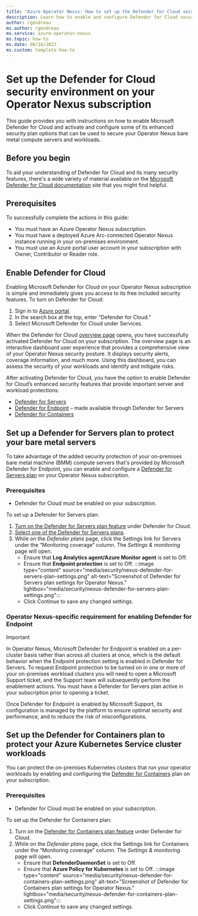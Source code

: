 ```yaml
---
title: "Azure Operator Nexus: How to set up the Defender for Cloud security environment"
description: Learn how to enable and configure Defender for Cloud security plan features on your Operator Nexus subscription. 
author: rgendreau
ms.author: rgendreau
ms.service: azure-operator-nexus
ms.topic: how-to
ms.date: 08/18/2023
ms.custom: template-how-to
---
```


# Set up the Defender for Cloud security environment on your Operator Nexus subscription

This guide provides you with instructions on how to enable Microsoft Defender for Cloud and activate and configure some of its enhanced security plan options that can be used to secure your Operator Nexus bare metal compute servers and workloads.

## Before you begin

To aid your understanding of Defender for Cloud and its many security features, there's a wide variety of material available on the [Microsoft Defender for Cloud documentation](/azure/defender-for-cloud/) site that you might find helpful.

## Prerequisites

To successfully complete the actions in this guide:
- You must have an Azure Operator Nexus subscription.
- You must have a deployed Azure Arc-connected Operator Nexus instance running in your on-premises environment.
- You must use an Azure portal user account in your subscription with Owner, Contributor or Reader role.     

## Enable Defender for Cloud

Enabling Microsoft Defender for Cloud on your Operator Nexus subscription is simple and immediately gives you access to its free included security features. To turn on Defender for Cloud:

1. Sign in to [Azure portal](https://portal.azure.com).
2. In the search box at the top, enter “Defender for Cloud.”
3. Select Microsoft Defender for Cloud under Services.

When the Defender for Cloud [overview page](../defender-for-cloud/overview-page.md) opens, you have successfully activated Defender for Cloud on your subscription. The overview page is an interactive dashboard user experience that provides a comprehensive view of your Operator Nexus security posture. It displays security alerts, coverage information, and much more. Using this dashboard, you can assess the security of your workloads and identify and mitigate risks.

After activating Defender for Cloud, you have the option to enable Defender for Cloud’s enhanced security features that provide important server and workload protections:
- [Defender for Servers](../defender-for-cloud/tutorial-enable-servers-plan.md)
- [Defender for Endpoint](/microsoft-365/security/defender-endpoint/microsoft-defender-endpoint) – made available through Defender for Servers
- [Defender for Containers](../defender-for-cloud/defender-for-containers-introduction.md)
 
## Set up a Defender for Servers plan to protect your bare metal servers

To take advantage of the added security protection of your on-premises bare metal machine (BMM) compute servers that's provided by Microsoft Defender for Endpoint, you can enable and configure a [Defender for Servers plan](../defender-for-cloud/plan-defender-for-servers-select-plan.md) on your Operator Nexus subscription.

### Prerequisites

- Defender for Cloud must be enabled on your subscription.

To set up a Defender for Servers plan:
1. [Turn on the Defender for Servers plan feature](../defender-for-cloud/tutorial-enable-servers-plan.md#enable-the-defender-for-servers-plan) under Defender for Cloud.
2. [Select one of the Defender for Servers plans](../defender-for-cloud/tutorial-enable-servers-plan.md#select-a-defender-for-servers-plan).
3. While on the *Defender plans* page, click the Settings link for Servers under the “Monitoring coverage” column. The *Settings & monitoring* page will open.
    * Ensure that **Log Analytics agent/Azure Monitor agent** is set to Off.
    * Ensure that **Endpoint protection** is set to Off.
      :::image type="content" source="media/security/nexus-defender-for-servers-plan-settings.png" alt-text="Screenshot of Defender for Servers plan settings for Operator Nexus." lightbox="media/security/nexus-defender-for-servers-plan-settings.png":::
    * Click Continue to save any changed settings.

### Operator Nexus-specific requirement for enabling Defender for Endpoint
 
> [!IMPORTANT]
> In Operator Nexus, Microsoft Defender for Endpoint is enabled on a per-cluster basis rather than across all clusters at once, which is the default behavior when the Endpoint protection setting is enabled in Defender for Servers. To request Endpoint protection to be turned on in one or more of your on-premises workload clusters you will need to open a Microsoft Support ticket, and the Support team will subsequently perform the enablement actions. You must have a Defender for Servers plan active in your subscription prior to opening a ticket.

Once Defender for Endpoint is enabled by Microsoft Support, its configuration is managed by the platform to ensure optimal security and performance, and to reduce the risk of misconfigurations.

## Set up the Defender for Containers plan to protect your Azure Kubernetes Service cluster workloads

You can protect the on-premises Kubernetes clusters that run your operator workloads by enabling and configuring the [Defender for Containers](../defender-for-cloud/defender-for-containers-introduction.md) plan on your subscription.

### Prerequisites

- Defender for Cloud must be enabled on your subscription.

To set up the Defender for Containers plan:

1. Turn on the [Defender for Containers plan feature](../defender-for-cloud/tutorial-enable-containers-azure.md#enable-the-defender-for-containers-plan) under Defender for Cloud.
2. While on the *Defender plans* page, click the Settings link for Containers under the “Monitoring coverage” column. The *Settings & monitoring* page will open.
    * Ensure that **DefenderDaemonSet** is set to Off.
    * Ensure that **Azure Policy for Kubernetes** is set to Off.
       :::image type="content" source="media/security/nexus-defender-for-containers-plan-settings.png" alt-text="Screenshot of Defender for Containers plan settings for Operator Nexus." lightbox="media/security/nexus-defender-for-containers-plan-settings.png":::
   * Click Continue to save any changed settings.
